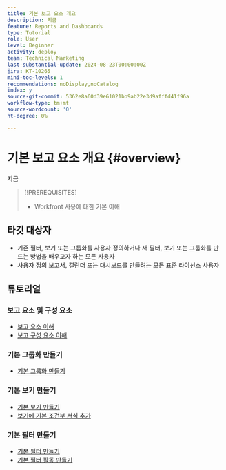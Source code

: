 ```yaml
---
title: 기본 보고 요소 개요
description: 지금
feature: Reports and Dashboards
type: Tutorial
role: User
level: Beginner
activity: deploy
team: Technical Marketing
last-substantial-update: 2024-08-23T00:00:00Z
jira: KT-10265
mini-toc-levels: 1
recommendations: noDisplay,noCatalog
index: y
source-git-commit: 5362e8a60d39e61021bb9ab22e3d9afffd41f96a
workflow-type: tm+mt
source-wordcount: '0'
ht-degree: 0%

---
```



# 기본 보고 요소 개요 {#overview}

지금

>[!PREREQUISITES]
>
>* Workfront 사용에 대한 기본 이해

## 타깃 대상자

* 기존 필터, 보기 또는 그룹화를 사용자 정의하거나 새 필터, 보기 또는 그룹화를 만드는 방법을 배우고자 하는 모든 사용자
* 사용자 정의 보고서, 캘린더 또는 대시보드를 만들려는 모든 표준 라이선스 사용자

## 튜토리얼

### 보고 요소 및 구성 요소

* [보고 요소 이해](/help/reporting/basic-reporting/reporting-elements.md)
* [보고 구성 요소 이해](/help/reporting/basic-reporting/reporting-components.md)

### 기본 그룹화 만들기

* [기본 그룹화 만들기](/help/reporting/basic-reporting/create-a-basic-grouping.md)

### 기본 보기 만들기

* [기본 보기 만들기](/help/reporting/basic-reporting/create-a-basic-view.md)
* [보기에 기본 조건부 서식 추가](/help/reporting/basic-reporting/add-basic-conditional-formatting-to-a-view.md)

### 기본 필터 만들기

* [기본 필터 만들기](/help/reporting/basic-reporting/create-a-basic-filter.md)
* [기본 필터 활동 만들기](/help/reporting/basic-reporting/create-a-basic-filter-activity.md)

